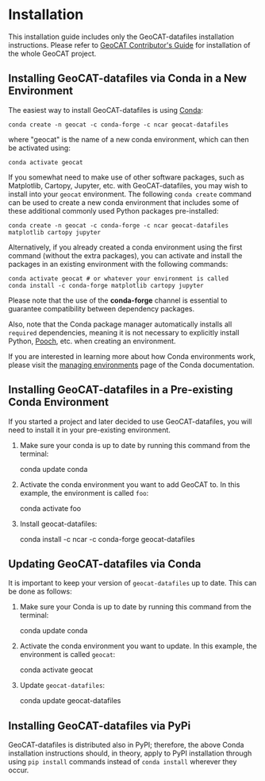 # Installation

This installation guide includes only the GeoCAT-datafiles installation instructions. 
Please refer to [GeoCAT Contributor's Guide](https://geocat.ucar.edu/pages/contributing.html) for installation of 
the whole GeoCAT project.
  

## Installing GeoCAT-datafiles via Conda in a New Environment

The easiest way to install GeoCAT-datafiles is using [Conda](http://conda.pydata.org/docs/):

    conda create -n geocat -c conda-forge -c ncar geocat-datafiles

where "geocat" is the name of a new conda environment, which can then be
activated using:

    conda activate geocat

If you somewhat need to make use of other software packages, such as Matplotlib, Cartopy, Jupyter, etc. with
GeoCAT-datafiles, you may wish to install into your `geocat` environment. The following `conda create` command can be
used to create a new conda environment that includes some of these additional commonly used Python packages pre-installed:

    conda create -n geocat -c conda-forge -c ncar geocat-datafiles matplotlib cartopy jupyter

Alternatively, if you already created a conda environment using the first command (without the extra packages),
you can activate and install the packages in an existing environment with the following commands:

    conda activate geocat # or whatever your environment is called
    conda install -c conda-forge matplotlib cartopy jupyter

Please note that the use of the **conda-forge** channel is essential to guarantee
compatibility between dependency packages.

Also, note that the Conda package manager automatically installs all `required`
dependencies, meaning it is not necessary to explicitly install Python, [Pooch](https://pypi.org/project/pooch/),
etc. when creating an environment.

If you are interested in learning more about how Conda environments work, please visit 
the [managing environments](https://docs.conda.io/projects/conda/en/latest/user-guide/tasks/manage-environments.html) 
page of the Conda documentation.

## Installing GeoCAT-datafiles in a Pre-existing Conda Environment

If you started a project and later decided to use GeoCAT-datafiles, you will need to install it in your pre-existing
environment.

1.  Make sure your conda is up to date by running this command from the terminal:

    conda update conda

2.  Activate the conda environment you want to add GeoCAT to. In this example, the environment is called `foo`:

    conda activate foo

3. Install geocat-datafiles:

   conda install -c ncar -c conda-forge geocat-datafiles

## Updating GeoCAT-datafiles via Conda

It is important to keep your version of `geocat-datafiles` up to date. This can be done as follows:

1.  Make sure your Conda is up to date by running this command from the terminal:

    conda update conda

2.  Activate the conda environment you want to update. In this example, the environment is called `geocat`:

    conda activate geocat

3. Update `geocat-datafiles`:

   conda update geocat-datafiles


Installing GeoCAT-datafiles via PyPi
-------------------------------
GeoCAT-datafiles is distributed also in PyPI; therefore, the above Conda installation instructions should, in theory,
apply to PyPI installation through using `pip install` commands instead of `conda install` wherever they occur.
